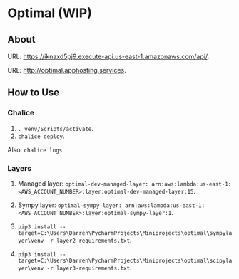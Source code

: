 # Optimal (WIP)

## About

URL: https://iknaxd5pj9.execute-api.us-east-1.amazonaws.com/api/.

URL: http://optimal.apphosting.services.

## How to Use

### Chalice

1. `. venv/Scripts/activate`.
2. `chalice deploy`.

Also: `chalice logs`.

### Layers

1. Managed layer: `optimal-dev-managed-layer: arn:aws:lambda:us-east-1:<AWS_ACCOUNT_NUMBER>:layer:optimal-dev-managed-layer:15`.
2. Sympy layer: `optimal-sympy-layer: arn:aws:lambda:us-east-1:<AWS_ACCOUNT_NUMBER>:layer:optimal-sympy-layer:1`.


1. `pip3 install --target=C:\Users\Darren\PycharmProjects\Miniprojects\optimal\sympylayer\venv -r layer2-requirements.txt`. 
2. `pip3 install --target=C:\Users\Darren\PycharmProjects\Miniprojects\optimal\scipylayer\venv -r layer3-requirements.txt`.
